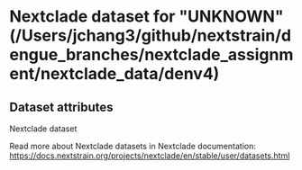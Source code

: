 # Nextclade dataset for "UNKNOWN" (/Users/jchang3/github/nextstrain/dengue_branches/nextclade_assignment/nextclade_data/denv4)


## Dataset attributes

Nextclade dataset

Read more about Nextclade datasets in Nextclade documentation: https://docs.nextstrain.org/projects/nextclade/en/stable/user/datasets.html
